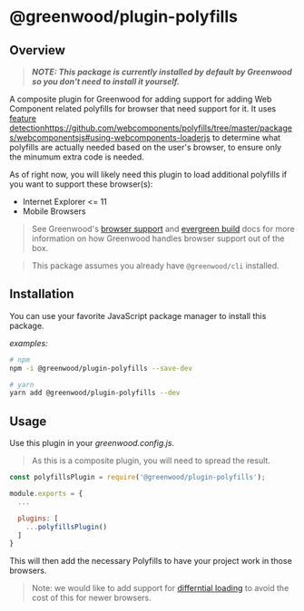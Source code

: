 # @greenwood/plugin-polyfills

## Overview
> _**NOTE: This package is currently installed by default by Greenwood so you don't need to install it yourself.**_

A composite plugin for Greenwood for adding support for adding Web Component related polyfills for browser that need support for it.  It uses [feature detection]()https://github.com/webcomponents/polyfills/tree/master/packages/webcomponentsjs#using-webcomponents-loaderjs to determine what polyfills are actually needed based on the user's browser, to ensure only the minumum extra code is needed.

As of right now, you will likely need this plugin to load additional polyfills if you want to support these browser(s):

- Internet Explorer <= 11
- Mobile Browsers

> See Greenwood's [browser support](https://www.greenwoodjs.io/about/how-it-works#browser-support) and [evergreen build](https://www.greenwoodjs.io/about/how-it-works#evergreen-build) docs for more information on how Greenwood handles browser support out of the box.

> This package assumes you already have `@greenwood/cli` installed.

## Installation
You can use your favorite JavaScript package manager to install this package.

_examples:_
```bash
# npm
npm -i @greenwood/plugin-polyfills --save-dev

# yarn
yarn add @greenwood/plugin-polyfills --dev
```

## Usage
Use this plugin in your _greenwood.config.js_.

> As this is a composite plugin, you will need to spread the result.

```javascript
const polyfillsPlugin = require('@greenwood/plugin-polyfills');

module.exports = {
  ...

  plugins: [
    ...polyfillsPlugin()
  ]
}
```

This will then add the necessary Polyfills to have your project work in those browsers.

> Note: we would like to add support for [differntial loading](https://github.com/ProjectEvergreen/greenwood/issues/224) to avoid the cost of this for newer browsers.